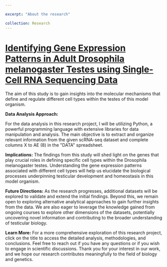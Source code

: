 ```yaml
---

excerpt: "About the research"

collection: Research
---
```


#  [**Identifying Gene Expression Patterns in Adult Drosophila melanogaster Testes using Single-Cell RNA Sequencing Data**](portfolio-1.md)

The aim of this study is to gain insights into the molecular mechanisms that define and regulate different cell types within the testes of this model organism.

**Data Analysis Approach:**

For the data analysis in this research project, I will be utilizing Python, a powerful programming language with extensive libraries for data manipulation and analysis. The main objective is to extract and organize relevant information from the given scRNA-seq dataset and complete columns X to AE (8) in the "DATA" spreadsheet.

**Implications:** The findings from this study will shed light on the genes that play crucial roles in defining specific cell types within the Drosophila melanogaster testes. Understanding the gene expression patterns associated with different cell types will help us elucidate the biological processes underpinning testicular development and homeostasis in this model organism.

**Future Directions:** As the research progresses, additional datasets will be explored to validate and extend the initial findings. Beyond this, we remain open to exploring alternative analytical approaches to gain further insights from the data. We are also eager to leverage the knowledge gained from ongoing courses to explore other dimensions of the datasets, potentially uncovering novel information and contributing to the broader understanding of testicular biology.

**Learn More:** For a more comprehensive exploration of this research project, click on the title to access the detailed analysis, methodologies, and conclusions. Feel free to reach out if you have any questions or if you wish to engage in scientific discussions. Thank you for your interest in our work, and we hope our research contributes meaningfully to the field of biology and genetics.